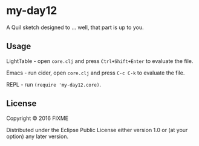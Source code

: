 # my-day12

A Quil sketch designed to ... well, that part is up to you.

## Usage

LightTable - open `core.clj` and press `Ctrl+Shift+Enter` to evaluate the file.

Emacs - run cider, open `core.clj` and press `C-c C-k` to evaluate the file.

REPL - run `(require 'my-day12.core)`.

## License

Copyright © 2016 FIXME

Distributed under the Eclipse Public License either version 1.0 or (at
your option) any later version.
